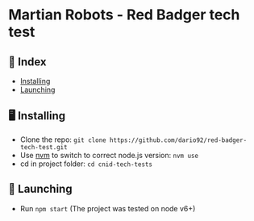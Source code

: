 Martian Robots - Red Badger tech test
=========

## 📕 Index
 * [Installing](#installing)
 * [Launching](#launching)

## 🖥 <a name="installing">  Installing</a>
* Clone the repo: ```git clone https://github.com/dario92/red-badger-tech-test.git```
* Use [nvm](https://github.com/nvm-sh/nvm) to switch to correct node.js version: ```nvm use``` 
* cd in project folder: ```cd cnid-tech-tests```

## 🚀 <a name="launching">Launching</a>
* Run ```npm start``` (The project was tested on node v6+)